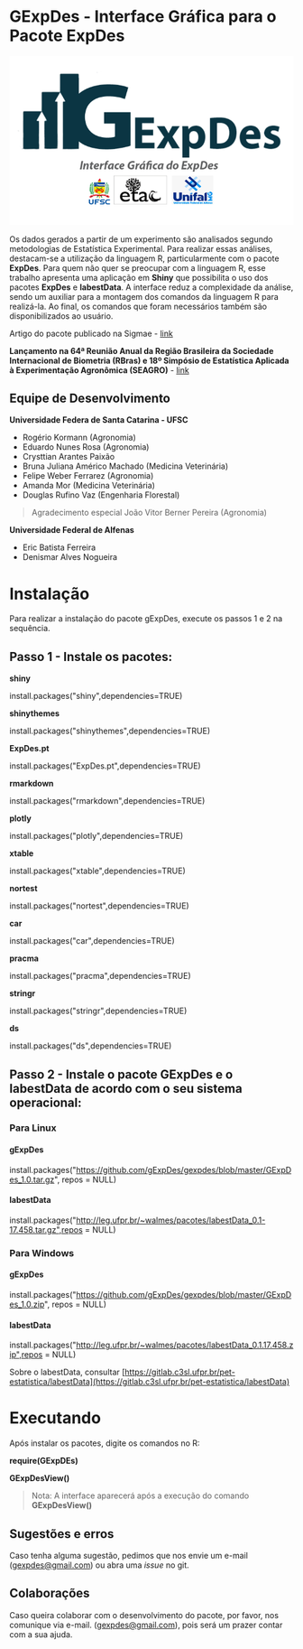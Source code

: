 # GExpDes - Interface Gráfica para o Pacote ExpDes

![](logo.png)

Os dados gerados a partir de um experimento são analisados segundo metodologias de Estatística Experimental. Para realizar essas análises, destacam-se a utilização da linguagem R, particularmente com o pacote **ExpDes**. Para quem não quer se preocupar com a linguagem R, esse trabalho apresenta uma aplicação em **Shiny** que possibilita o uso dos pacotes **ExpDes** e **labestData**. A interface reduz a complexidade da análise, sendo um auxiliar para a montagem dos comandos da linguagem R para realizá-la. Ao final, os comandos que foram necessários também são disponibilizados ao usuário.

Artigo do pacote publicado na Sigmae - [link](https://publicacoes.unifal-mg.edu.br/revistas/index.php/sigmae/article/view/951)

**Lançamento na 64ª Reunião Anual da Região Brasileira da Sociedade Internacional de Biometria (RBras) e 18º Simpósio de Estatística Aplicada à Experimentação Agronômica (SEAGRO)** - [link](https://www.rbras64.com.br/)

## Equipe de Desenvolvimento

**Universidade Federa de Santa Catarina - UFSC**
- Rogério Kormann (Agronomia)
- Eduardo Nunes Rosa (Agronomia)
- Crysttian Arantes Paixão
- Bruna Juliana Américo Machado (Medicina Veterinária)
- Felipe Weber Ferrarez (Agronomia)
- Amanda Mor (Medicina Veterinária)
- Douglas Rufino Vaz (Engenharia Florestal)

> Agradecimento especial João Vitor Berner Pereira (Agronomia)

**Universidade Federal de Alfenas**
- Eric Batista Ferreira
- Denismar Alves Nogueira

# Instalação
Para realizar a instalação do pacote gExpDes, execute os passos 1 e 2 na sequência.


## **Passo 1 - Instale os pacotes:**

**shiny**

install.packages("shiny",dependencies=TRUE)

**shinythemes**

install.packages("shinythemes",dependencies=TRUE)

**ExpDes.pt**

install.packages("ExpDes.pt",dependencies=TRUE)

**rmarkdown**

install.packages("rmarkdown",dependencies=TRUE)

**plotly**

install.packages("plotly",dependencies=TRUE)

**xtable**

install.packages("xtable",dependencies=TRUE)

**nortest**

install.packages("nortest",dependencies=TRUE)

**car**

install.packages("car",dependencies=TRUE)

**pracma**

install.packages("pracma",dependencies=TRUE)

**stringr**

install.packages("stringr",dependencies=TRUE)

**ds**

install.packages("ds",dependencies=TRUE)

## **Passo 2 - Instale o pacote GExpDes e o labestData de acordo com o seu sistema operacional:**

### Para Linux
#### gExpDes
install.packages("https://github.com/gExpDes/gexpdes/blob/master/GExpDes_1.0.tar.gz", repos  =  NULL)
#### labestData
install.packages("http://leg.ufpr.br/~walmes/pacotes/labestData_0.1-17.458.tar.gz",repos = NULL)

### Para Windows
#### gExpDes
install.packages("https://github.com/gExpDes/gexpdes/blob/master/GExpDes_1.0.zip", repos  =  NULL)
#### labestData
install.packages("http://leg.ufpr.br/~walmes/pacotes/labestData_0.1.17.458.zip",repos = NULL)

Sobre o labestData, consultar [https://gitlab.c3sl.ufpr.br/pet-estatistica/labestData](https://gitlab.c3sl.ufpr.br/pet-estatistica/labestData)

# Executando

Após instalar os pacotes, digite os comandos no R:

**require(GExpDEs)**

**GExpDesView()**

> Nota: A interface aparecerá após a execução do comando **GExpDesView()**

## Sugestões e erros

Caso tenha alguma sugestão, pedimos que nos envie um e-mail (gexpdes@gmail.com) ou abra uma *issue* no git.

## Colaborações

Caso queira colaborar com o desenvolvimento do pacote, por favor, nos comunique via e-mail. (gexpdes@gmail.com), pois será um prazer contar com a sua ajuda.
